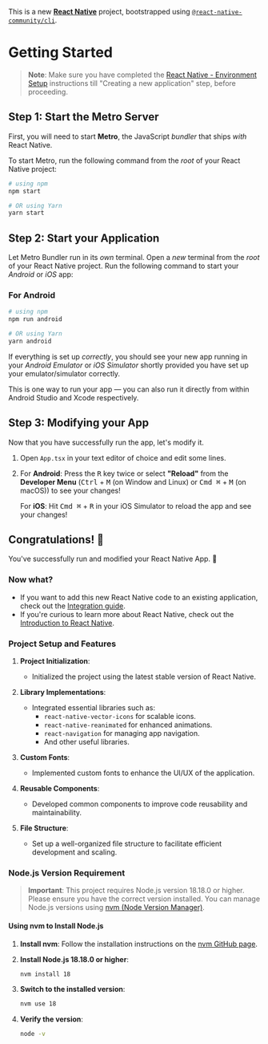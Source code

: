 This is a new [**React Native**](https://reactnative.dev) project, bootstrapped using [`@react-native-community/cli`](https://github.com/react-native-community/cli).

# Getting Started

>**Note**: Make sure you have completed the [React Native - Environment Setup](https://reactnative.dev/docs/environment-setup) instructions till "Creating a new application" step, before proceeding.

## Step 1: Start the Metro Server

First, you will need to start **Metro**, the JavaScript _bundler_ that ships _with_ React Native.

To start Metro, run the following command from the _root_ of your React Native project:

```bash
# using npm
npm start

# OR using Yarn
yarn start
```

## Step 2: Start your Application

Let Metro Bundler run in its _own_ terminal. Open a _new_ terminal from the _root_ of your React Native project. Run the following command to start your _Android_ or _iOS_ app:

### For Android

```bash
# using npm
npm run android

# OR using Yarn
yarn android
```


If everything is set up _correctly_, you should see your new app running in your _Android Emulator_ or _iOS Simulator_ shortly provided you have set up your emulator/simulator correctly.

This is one way to run your app — you can also run it directly from within Android Studio and Xcode respectively.

## Step 3: Modifying your App

Now that you have successfully run the app, let's modify it.

1. Open `App.tsx` in your text editor of choice and edit some lines.
2. For **Android**: Press the <kbd>R</kbd> key twice or select **"Reload"** from the **Developer Menu** (<kbd>Ctrl</kbd> + <kbd>M</kbd> (on Window and Linux) or <kbd>Cmd ⌘</kbd> + <kbd>M</kbd> (on macOS)) to see your changes!

   For **iOS**: Hit <kbd>Cmd ⌘</kbd> + <kbd>R</kbd> in your iOS Simulator to reload the app and see your changes!

## Congratulations! :tada:

You've successfully run and modified your React Native App. :partying_face:

### Now what?

- If you want to add this new React Native code to an existing application, check out the [Integration guide](https://reactnative.dev/docs/integration-with-existing-apps).
- If you're curious to learn more about React Native, check out the [Introduction to React Native](https://reactnative.dev/docs/getting-started).

### Project Setup and Features

1. **Project Initialization**:
   - Initialized the project using the latest stable version of React Native.

2. **Library Implementations**:
   - Integrated essential libraries such as:
     - `react-native-vector-icons` for scalable icons.
     - `react-native-reanimated` for enhanced animations.
     - `react-navigation` for managing app navigation.
     - And other useful libraries.

3. **Custom Fonts**:
   - Implemented custom fonts to enhance the UI/UX of the application.

4. **Reusable Components**:
   - Developed common components to improve code reusability and maintainability.

5. **File Structure**:
   - Set up a well-organized file structure to facilitate efficient development and scaling.

### Node.js Version Requirement

> **Important**: This project requires Node.js version 18.18.0 or higher. Please ensure you have the correct version installed. You can manage Node.js versions using [nvm (Node Version Manager)](https://github.com/nvm-sh/nvm).

#### Using nvm to Install Node.js

1. **Install nvm**: Follow the installation instructions on the [nvm GitHub page](https://github.com/nvm-sh/nvm).

2. **Install Node.js 18.18.0 or higher**:

   ```bash
   nvm install 18
   ```

3. **Switch to the installed version**:

   ```bash
   nvm use 18
   ```

4. **Verify the version**:

   ```bash
   node -v
   ```
